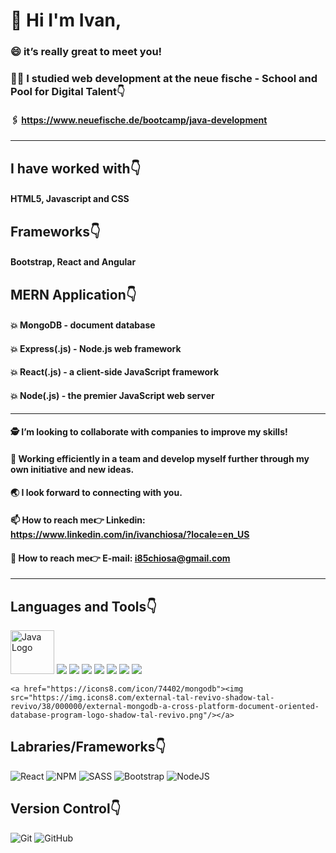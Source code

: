 # 👋 Hi I'm Ivan,
### 😄 it’s really great to meet you!
### 👨‍💻️ I studied web development at the neue fische - School and Pool for Digital Talent👇️
#### 🖇️ https://www.neuefische.de/bootcamp/java-development

<hr> </hr>

## I have worked with👇️ 
#### HTML5, Javascript and CSS
## Frameworks👇️
#### Bootstrap, React and Angular
## MERN Application👇️
#### 💥️ MongoDB - document database
#### 💥️ Express(.js) - Node.js web framework
#### 💥️ React(.js) - a client-side JavaScript framework
#### 💥️ Node(.js) - the premier JavaScript web server

<hr> </hr>

#### 🕵️ I’m looking to collaborate with companies to improve my skills!
#### 💼️ Working efficiently in a team and develop myself further through my own initiative and new ideas.
#### 🌏️ I look forward to connecting with you.
#### 📫 How to reach me👉 Linkedin: https://www.linkedin.com/in/ivanchiosa/?locale=en_US
#### 📧️ How to reach me👉 E-mail: i85chiosa@gmail.com

<hr> </hr>

## Languages and Tools👇️
<p align="left">
    <a href="https://www.oracle.com/java/" target="_blank"><img src="https://www.oracle.com/a/ocom/img/cb71-java-logo.png" alt="Java Logo" width="70"></a>
    <a href="https://developer.mozilla.org/en-US/docs/Web/JavaScript" target="_blank"><img src="https://img.icons8.com/color/48/000000/javascript.png"/></a>
    <a href="https://reactjs.org/" target="_blank"><img src="https://img.icons8.com/color/48/000000/react-native.png"/></a>
    <a href="https://www.w3.org/html/" target="_blank"><img src="https://img.icons8.com/color/48/000000/html-5.png"/></a>
    <a href="https://www.w3schools.com/css/" target="_blank"><img src="https://img.icons8.com/color/48/000000/css3.png"/></a>
    <a href="https://getbootstrap.com" target="_blank"><img src="https://img.icons8.com/color/48/000000/bootstrap.png"/></a>
    <a href="https://sass.com" target="_blank"><img src="https://img.icons8.com/color/48/000000/sass.png"/></a>
    <a style="padding-right:8px;" href="https://nodejs.org" target="_blank"><img src="https://img.icons8.com/color/48/000000/nodejs.png"/></a>
   
    <a href="https://icons8.com/icon/74402/mongodb"><img src="https://img.icons8.com/external-tal-revivo-shadow-tal-revivo/38/000000/external-mongodb-a-cross-platform-document-oriented-database-program-logo-shadow-tal-revivo.png"/></a>
</p>

## Labraries/Frameworks👇️
![React](https://img.shields.io/badge/react-%2320232a.svg?style=for-the-badge&logo=react&logoColor=%2361DAFB)
![NPM](https://img.shields.io/badge/NPM-%23000000.svg?style=for-the-badge&logo=npm&logoColor=white)
![SASS](https://img.shields.io/badge/SASS-hotpink.svg?style=for-the-badge&logo=SASS&logoColor=white)
![Bootstrap](https://img.shields.io/badge/bootstrap-%23563D7C.svg?style=for-the-badge&logo=bootstrap&logoColor=white)
![NodeJS](https://img.shields.io/badge/node.js-6DA55F?style=for-the-badge&logo=node.js&logoColor=white)

## Version Control👇️
![Git](https://img.shields.io/badge/git-%23F05033.svg?style=for-the-badge&logo=git&logoColor=white)
![GitHub](https://img.shields.io/badge/github-%23121011.svg?style=for-the-badge&logo=github&logoColor=white)




<!--
**IvanChiosa/IvanChiosa** is a ✨ _special_ ✨ repository because its `README.md` (this file) appears on your GitHub profile.

Here are some ideas to get you started:

- 🔭 I’m currently working on ...
- 🌱 I’m currently learning ...
- 👯 I’m looking to collaborate on ...
- 🤔 I’m looking for help with ...
- 💬 Ask me about ...
- 📫 How to reach me: ...
- 😄 Pronouns: ...
- ⚡ Fun fact: ...
-->
